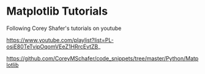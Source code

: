 # Matplotlib Tutorials
Following Corey Shafer's tutorials on youtube

https://www.youtube.com/playlist?list=PL-osiE80TeTvipOqomVEeZ1HRrcEvtZB_

https://github.com/CoreyMSchafer/code_snippets/tree/master/Python/Matplotlib